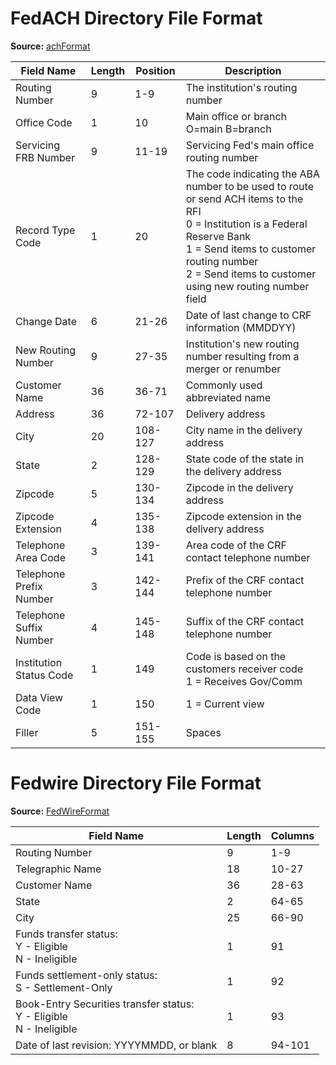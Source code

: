 # FedACH Directory File Format

**Source:** [achFormat](https://frbservices.org/EPaymentsDirectory/achFormat.html)

| Field Name | Length | Position | Description |
| --- | --- | --- | --- |
| Routing Number | 9 | 1-9 | The institution's routing number |
| Office Code | 1 | 10 | Main office or branch O=main B=branch |
| Servicing FRB Number | 9 | 11-19 | Servicing Fed's main office routing number |
| Record Type Code | 1 | 20 | The code indicating the ABA number to be used to route or send ACH items to the RFI <br/> 0 = Institution is a Federal Reserve Bank <br/> 1 = Send items to customer routing number <br/> 2 = Send items to customer using new routing number field |
| Change Date | 6 | 21-26 | Date of last change to CRF information (MMDDYY) |
| New Routing Number | 9 | 27-35 | Institution's new routing number resulting from a merger or renumber |
| Customer Name | 36 | 36-71 | Commonly used abbreviated name |
| Address | 36 | 72-107 | Delivery address |
| City| 20 | 108-127 | City name in the delivery address |
| State | 2 | 128-129 | State code of the state in the delivery address |
| Zipcode | 5 | 130-134 | Zipcode in the delivery address |
| Zipcode Extension | 4 | 135-138 | Zipcode extension in the delivery address |
| Telephone Area Code | 3 | 139-141 | Area code of the CRF contact telephone number |
| Telephone Prefix Number | 3 | 142-144 | Prefix of the CRF contact telephone number |
| Telephone Suffix Number | 4 | 145-148 | Suffix of the CRF contact telephone number |
| Institution Status Code | 1 | 149 | Code is based on the customers receiver code<br/>1 = Receives Gov/Comm |
| Data View Code | 1 | 150 | 1 = Current view |
| Filler | 5 | 151-155 | Spaces |

# Fedwire Directory File Format

**Source:** [FedWireFormat](https://frbservices.org/EPaymentsDirectory/fedwireFormat.html)

| Field Name | Length | Columns |
| --- | --- | --- |
| Routing Number | 9 | 1-9 |
| Telegraphic Name | 18 | 10-27 |
| Customer Name | 36 | 28-63 |
| State  | 2 | 64-65 |
| City | 25 | 66-90 |
| Funds transfer status: <br/> Y - Eligible <br/> N - Ineligible | 1 | 91 |
| Funds settlement-only status: <br/> S - Settlement-Only | 1 | 92 |
| Book-Entry Securities transfer status: <br/> Y - Eligible <br/> N - Ineligible | 1 | 93 |
| Date of last revision: YYYYMMDD, or blank | 8 | 94-101 |

